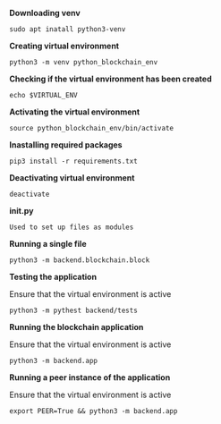 

**Downloading venv**

```
sudo apt inatall python3-venv
```

**Creating virtual environment**

```
python3 -m venv python_blockchain_env
```

**Checking if the virtual environment has been created**

```
echo $VIRTUAL_ENV
```

**Activating the virtual environment**

```
source python_blockchain_env/bin/activate
```

**Inastalling required packages**

```
pip3 install -r requirements.txt
```

**Deactivating virtual environment**

```
deactivate
```

**__init__.py**

```
Used to set up files as modules
```

**Running a single file**

```
python3 -m backend.blockchain.block
```

**Testing the application**

Ensure that the virtual environment is active

```
python3 -m pythest backend/tests
```

**Running the blockchain application**

Ensure that the virtual environment is active

```
python3 -m backend.app
```

**Running a peer instance of the application**

Ensure that the virtual environment is active

```
export PEER=True && python3 -m backend.app
```
